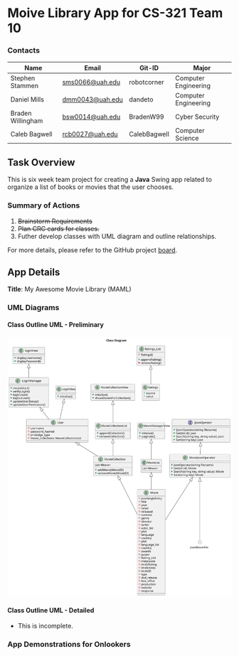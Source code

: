 # Moive Library App for CS-321 Team 10

### Contacts

| Name | Email | Git-ID | Major |
| --- | --- | --- | --- |
| Stephen Stammen | sms0066@uah.edu | robotcorner | Computer Engineering | 
| Daniel Mills | dmm0043@uah.edu | dandeto | Computer Engineering |
| Braden Willingham | bsw0014@uah.edu | BradenW99 | Cyber Security |
| Caleb Bagwell | rcb0027@uah.edu | CalebBagwell | Computer Science |

## Task Overview

This is six week team project for creating a **Java** Swing app related to organize a list of books or movies that the user chooses.

### Summary of Actions
1. ~~Brainstorm Requirements~~
2. ~~Plan CRC cards for classes.~~
3. Futher develop classes with UML diagram and outline relationships.

For more details, please refer to the GitHub project [board](https://github.com/robotcorner/CS-321-JavaTeamProjectTeam10/projects?type=beta).


## App Details

**Title**: My Awesome Movie Library (MAML)


### UML Diagrams
#### Class Outline UML - Preliminary 

<p><img src='/docs/uml-class-diagram.svg'></p>

#### Class Outline UML - Detailed

- This is incomplete.

### App Demonstrations for Onlookers

